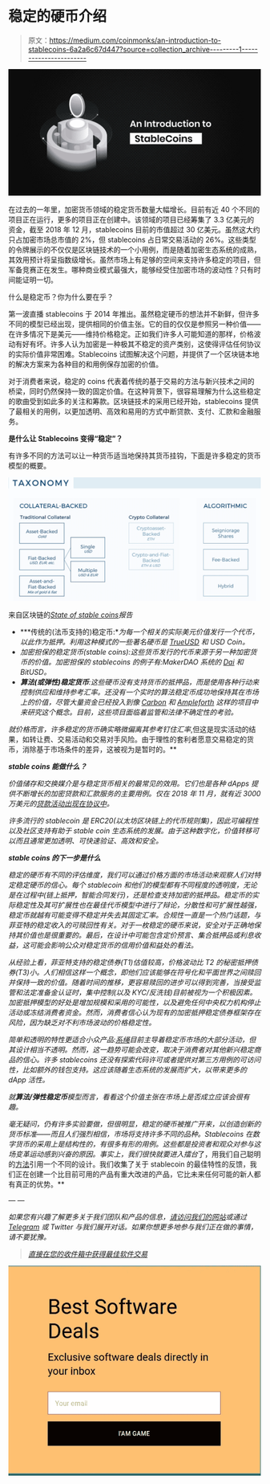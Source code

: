 # 稳定的硬币介绍

> 原文：<https://medium.com/coinmonks/an-introduction-to-stablecoins-6a2a6c67d447?source=collection_archive---------1----------------------->

![](img/9f6a947a6366e01ef47f112ed05b1daa.png)

在过去的一年里，加密货币领域的稳定货币数量大幅增长。目前有近 40 个不同的项目正在运行，更多的项目正在创建中。该领域的项目已经筹集了 3.3 亿美元的资金，截至 2018 年 12 月，stablecoins 目前的市值超过 30 亿美元。虽然这大约只占加密市场总市值的 2%，但 stablecoins 占日常交易活动的 26%。这些类型的令牌展示的不仅仅是区块链技术的一个小用例，而是随着加密生态系统的成熟，其效用预计将呈指数级增长。虽然市场上有足够的空间来支持许多稳定的项目，但军备竞赛正在发生。哪种商业模式最强大，能够经受住加密市场的波动性？只有时间能证明一切。

什么是稳定币？你为什么要在乎？

第一波直播 stablecoins 于 2014 年推出。虽然稳定硬币的想法并不新鲜，但许多不同的模型已经出现，提供相同的价值主张。它的目的仅仅是参照另一种价值——在许多情况下是美元——维持价格稳定。正如我们许多人可能知道的那样，价格波动有好有坏。许多人认为加密是一种极其不稳定的资产类别，这使得评估任何协议的实际价值非常困难。Stablecoins 试图解决这个问题，并提供了一个区块链本地的解决方案来为各种目的和用例保存加密的价值。

对于消费者来说，稳定的 coins 代表着传统的基于交易的方法与新兴技术之间的桥梁，同时仍然保持一致的固定价值。在这种背景下，很容易理解为什么这些稳定的歌曲受到如此多的关注和筹款。区块链技术的采用已经开始，stablecoins 提供了最相关的用例，以更加透明、高效和易用的方式中断贷款、支付、汇款和金融服务。

**是什么让 Stablecoins 变得“稳定”？**

有许多不同的方法可以让一种货币适当地保持其货币挂钩，下面是许多稳定的货币模型的概要。

![](img/f8566d19c57602bd1ed923a571081ee4.png)

来自区块链的[*State of stable coins*](https://www.blockchain.com/research)*报告*

*   ***传统的(法币支持的)稳定币:**为每一个相关的实际美元价值发行一个代币，以此作为抵押。利用这种模式的一些著名硬币是 [TrueUSD](https://www.trusttoken.com/trueusd/) 和 USD Coin。*
*   *加密担保的稳定货币(stable coins):这些货币发行的代币来源于另一种加密货币的价值。加密担保的 stablecoins 的例子有:MakerDAO 系统的 [Dai](https://makerdao.com/) 和 BitUSD。*
*   ***算法(或弹性)稳定货币**:这些硬币没有支持货币的抵押品，而是使用各种行动来控制供应和维持参考汇率。还没有一个实时的算法稳定币成功地保持其在市场上的价值，尽管大量资金已经投入到像 [Carbon](https://www.carbon.money/) 和 [Ampleforth](https://www.ampleforth.org/) 这样的项目中来研究这个概念。目前，这些项目面临着监管和法律不确定性的考验。*

*就价格而言，许多稳定的货币确实略微偏离其参考钉住汇率*,但这是现实活动的结果，如转让费、交易活动和交易对手风险。由于理性的套利者愿意交易稳定的货币，消除基于市场条件的差异，这被视为是暂时的。**

***stable coins 能做什么？***

*价值储存和交换媒介是与稳定货币相关的最常见的效用。它们也是各种 dApps 提供不断增长的加密贷款和汇款服务的主要用例。仅在 2018 年 11 月，就有近 3000 万美元的[贷款活动出现在协议中](/bloqboard/decentralized-finance-november-2018-lending-activity-9f1dae23b6c)。*

*许多流行的 stablecoin 是 ERC20(以太坊区块链上的代币规则集)，因此可编程性以及社区支持有助于 stable coin 生态系统的发展。由于这种数字化，价值转移可以而且通常更加透明、可快速验证、高效和安全。*

***stable coins 的下一步是什么***

*稳定的硬币有不同的评估维度，我们可以通过价格方面的市场活动来观察人们对特定稳定硬币的信心。每个 stablecoin 和他们的模型都有不同程度的透明度，无论是在过程中(链上抵押，智能合同发行)，还是检查支持加密的抵押品。稳定币的实际稳定性及其可扩展性也在最佳代币模型中进行了辩论，分散性和可扩展性越强，稳定币就越有可能变得不稳定并失去其固定汇率。合规性一直是一个热门话题，与菲亚特的稳定收入的可赎回性有关。对于一枚稳定的硬币来说，安全对于正确地保持其价值也是很重要的。最后，在设计中可能包含定价预言、集合抵押品或利息收益，这可能会影响公众对稳定货币的信用价值和益处的看法。*

*从经验上看，菲亚特支持的稳定债券(T1)估值较高，价格波动比 T2 的秘密抵押债券(T3)小。人们相信这样一个概念，即他们应该能够在符号化和平面世界之间赎回并保持一致的价值。随着时间的推移，更容易赎回的进步可以得到完善，当接受监管和法定准备金认证时，集中控制(以及 KYC/反洗钱)目前被视为一个积极因素。加密抵押模型的好处是增加规模和采用的可能性，以及避免任何中央权力机构停止活动或冻结消费者资金。然而，消费者信心认为现有的加密抵押稳定债券框架存在风险，因为缺乏对不利市场波动的价格稳定性。*

*简单和透明的特性更适合小众产品:[系绳](https://tether.to/)目前主导着稳定币市场的大部分活动，但其设计相当不透明。然而，这一趋势可能会改变，取决于消费者对其他新兴稳定商品的信心。许多 stablecoins 还没有探索代码许可或者提供对第三方用例的可访问性，比如额外的钱包支持。这应该随着生态系统的发展而扩大，以带来更多的 dApp 活性。*

*就**算法/弹性稳定币**模型而言，看看这个价值主张在市场上是否成立应该会很有趣。*

*毫无疑问，仍有许多实验要做，但很明显，稳定的硬币被推广开来，以创造创新的货币标准——而且人们强烈相信，市场将支持许多不同的品种。Stablecoins 在数字货币的采用上是结构性的，有很多有形的用例。这些都是投资者和观众对参与这场变革运动感到兴奋的原因。事实上，我们很快就要进入擂台*了，用我们自己聪明的[方法](/@neutralproject/an-overview-of-neutral-7ee2c4eb3fc7)引用一个不同的设计。我们收集了关于 stablecoin 的最佳特性的反馈，我们正在创建一个比目前可用的产品有重大改进的产品，它比未来任何可能的新人都有真正的优势。**

*— —*

*如果您有兴趣了解更多关于我们团队和产品的信息，[请访问我们的网站](http://www.neutralproject.com/)或通过 [Telegram](https://t.me/neutralproject) 或 Twitter 与我们展开对话。如果你想更多地参与我们正在做的事情，请不要犹豫。*

> *[直接在您的收件箱中获得最佳软件交易](https://coincodecap.com/?utm_source=coinmonks)*

*[![](img/7c0b3dfdcbfea594cc0ae7d4f9bf6fcb.png)](https://coincodecap.com/?utm_source=coinmonks)*